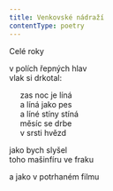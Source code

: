 ```yaml
---
title: Venkovské nádraží
contentType: poetry
---
```


<section>

Celé roky

</section>

<section>

v polích řepných hlav  
vlak si drkotal:

</section>

<section>

     zas noc je líná  
     a líná jako pes  
     a líné stíny stíná  
     měsíc se drbe  
     v srsti hvězd

</section>

<section>

jako bych slyšel  
toho mašinfíru ve fraku

</section>

<section>

a jako v potrhaném filmu

</section>
